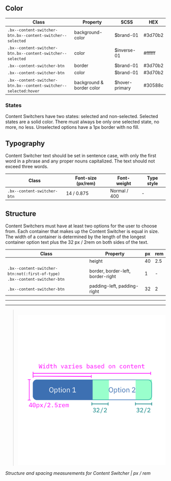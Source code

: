 ## Color

| Class                                                          | Property                  | SCSS           | HEX      |
|----------------------------------------------------------------|---------------------------|----------------|----------|
|`.bx--content-switcher-btn.bx--content-switcher--selected`      | background-color          | $brand-01      | #3d70b2  |
|`.bx--content-switcher-btn.bx--content-switcher--selected`      | color                     | $inverse-01    | #ffffff  |
|`.bx--content-switcher-btn`                                     | border                    | $brand-01      | #3d70b2  |
|`.bx--content-switcher-btn`                                     | color                     | $brand-01      | #3d70b2  |
|`.bx--content-switcher-btn.bx--content-switcher--selected:hover`| background & border color | $hover-primary | #30588c  |


### States

Content Switchers have two states: selected and non-selected. Selected states are a solid color. There must always be only one selected state, no more, no less. Unselected options have a 1px border with no fill.


## Typography

Content Switcher text should be set in sentence case, with only the first word in a phrase and any proper nouns capitalized. The text should not exceed three words.

| Class                        | Font-size (px/rem)| Font-weight  | Type style |
|------------------------------|-------------------|--------------|------------|
| `.bx--content-switcher-btn`  | 14 / 0.875        | Normal / 400 | -          |

## Structure

Content Switchers must have at least two options for the user to choose from. Each container that makes up the Content Switcher is equal in size. The width of a container is determined by the length of the longest container option text plus the 32 px / 2rem on both sides of the text.

|Class                                                                              | Property                          | px | rem |
|-----------------------------------------------------------------------------------|-----------------------------------|----|-----|
|                                                                                   |height                             | 40 | 2.5 |
|`.bx--content-switcher-btn:not(:first-of-type)` </br> `.bx--content-switcher-btn`  |border, border-left, border-right  | 1  | -   |
|`.bx--content-switcher-btn`                                                        |padding-left, padding-right        | 32 | 2   |

---
***
> 
![Content switcher structure and spacing measurements](images/content-switcher-style-1.png)

_Structure and spacing measurements for Content Switcher | px / rem_
